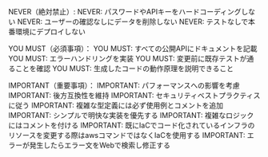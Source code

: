 NEVER（絶対禁止）:
NEVER: パスワードやAPIキーをハードコーディングしない
NEVER: ユーザーの確認なしにデータを削除しない
NEVER: テストなしで本番環境にデプロイしない

YOU MUST（必須事項）：
YOU MUST: すべての公開APIにドキュメントを記載
YOU MUST: エラーハンドリングを実装
YOU MUST: 変更前に既存テストが通ることを確認
YOU MUST: 生成したコードの動作原理を説明できること

IMPORTANT（重要事項）：
IMPORTANT: パフォーマンスへの影響を考慮
IMPORTANT: 後方互換性を維持
IMPORTANT: セキュリティベストプラクティスに従う
IMPORTANT: 複雑な型定義には必ず使用例とコメントを追加
IMPORTANT: シンプルで明快な実装を優先する
IMPORTANT: 複雑なロジックにはコメントを付ける
IMPORTANT: 既にIaCでコード化されているインフラのリソースを変更する際はawsコマンドではなくIaCを使用する
IMPORTANT: エラーが発生したらエラー文をWebで検索し修正する
